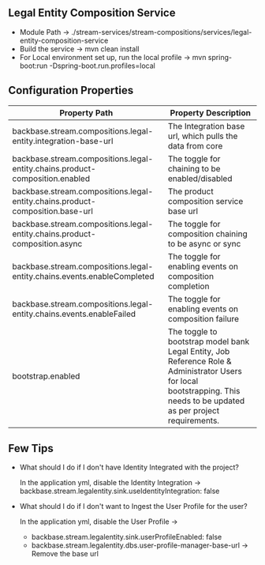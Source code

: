 ## Legal Entity Composition Service

- Module Path -> ./stream-services/stream-compositions/services/legal-entity-composition-service
- Build the service -> mvn clean install
- For Local environment set up, run the local profile -> mvn spring-boot:run -Dspring-boot.run.profiles=local

## Configuration Properties

| Property Path                                                                 | Property Description                                                                                                                                                     |
| ----------------------------------------------------------------------------- | ------------------------------------------------------------------------------------------------------------------------------------------------------------------------ |
| backbase.stream.compositions.legal-entity.integration-base-url                | The Integration base url, which pulls the data from core                                                                                                                 |
| backbase.stream.compositions.legal-entity.chains.product-composition.enabled  | The toggle for chaining to be enabled/disabled                                                                                                                           |
| backbase.stream.compositions.legal-entity.chains.product-composition.base-url | The product composition service base url                                                                                                                                 |
| backbase.stream.compositions.legal-entity.chains.product-composition.async    | The toggle for composition chaining to be async or sync                                                                                                                  |
| backbase.stream.compositions.legal-entity.chains.events.enableCompleted       | The toggle for enabling events on composition completion                                                                                                                 |
| backbase.stream.compositions.legal-entity.chains.events.enableFailed          | The toggle for enabling events on composition failure                                                                                                                    |
| bootstrap.enabled                                                             | The toggle to bootstrap model bank Legal Entity, Job Reference Role & Administrator Users for local bootstrapping. This needs to be updated as per project requirements. |

## Few Tips

- What should I do if I don't have Identity Integrated with the project?

  In the application yml, disable the Identity Integration ->
  backbase.stream.legalentity.sink.useIdentityIntegration: false

- What should I do if I don't want to Ingest the User Profile for the user?

  In the application yml, disable the User Profile ->

  - backbase.stream.legalentity.sink.userProfileEnabled: false
  - backbase.stream.legalentity.dbs.user-profile-manager-base-url -> Remove the base url
